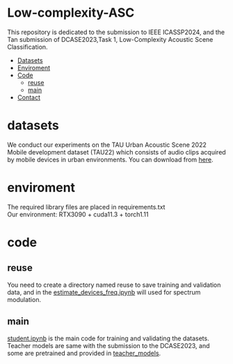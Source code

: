 # Low-complexity-ASC
This repository is dedicated to the submission to IEEE ICASSP2024, and the Tan submission of DCASE2023,Task 1, Low-Complexity Acoustic Scene Classification.
- [Datasets](#datasets)
- [Enviroment](#environment)
- [Code](#code)
	- [reuse](#reuse)
	- [main](#main)
 - [Contact](contact)
# datasets
We conduct our experiments on the TAU Urban Acoustic Scene 2022 Mobile development dataset (TAU22) which consists of audio clips acquired by mobile devices in urban environments. You can download from [here](https://doi.org/10.5281/zenodo.6337421).
# enviroment
The required library files are placed in requirements.txt  
Our environment: RTX3090 + cuda11.3 + torch1.11
# code
## reuse
You need to create a directory named reuse to save training and validation data, and in the [estimate_devices_freq.ipynb](estimate_devices_freq.ipynb) will used for spectrum modulation.
## main
[student.ipynb](main.ipynb) is the main code for training and validating the datasets.  
Teacher models are same with the submission to the DCASE2023, and some are pretrained and provided in [teacher_models](teacher_models).

